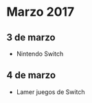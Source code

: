 Marzo 2017
===========

## 3 de marzo
 - Nintendo Switch
 
## 4 de marzo
 - Lamer juegos de Switch
 
